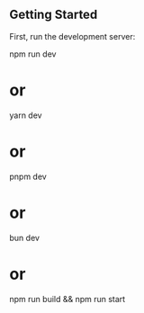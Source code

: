 ## Getting Started

First, run the development server:

npm run dev
# or
yarn dev
# or
pnpm dev
# or
bun dev
# or 
npm run build && npm run start
